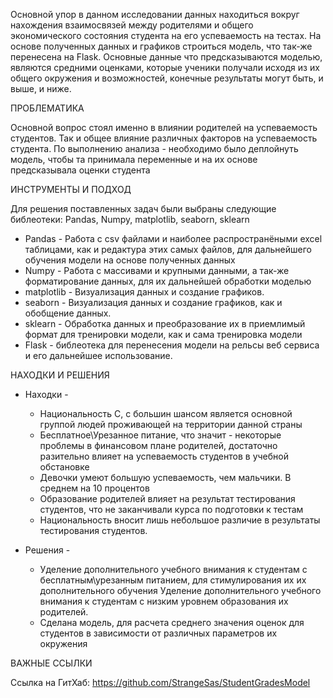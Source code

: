 Основной упор в данном исследовании данных находиться вокруг нахождения взаимосвязей между родителями и общего
экономического состояния студента на его успеваемость на тестах. На основе полученных данных и графиков строиться
модель, что так-же перенесена на Flask. Основные данные что предсказываются моделью, являются средними
оценками, которые ученики получали исходя из их общего окружения и возможностей, конечные результаты могут быть,
и выше, и ниже.

ПРОБЛЕМАТИКА

Основной вопрос стоял именно в влиянии родителей на успеваемость студентов. Так и общее влияние различных факторов
на успеваемость студента. По выполнению анализа - необходимо было деплойнуть модель, чтобы та принимала переменные
и на их основе предсказывала оценки студента

ИНСТРУМЕНТЫ И ПОДХОД

Для решения поставленных задач были выбраны следующие библеотеки:
Pandas, Numpy, matplotlib, seaborn, sklearn

- Pandas - Работа с csv файлами и наиболее распространёными excel таблицами, как и редактура этих самых файлов,
для дальнейшего обучения модели на основе полученных данных
- Numpy - Работа с массивами и крупными данными, а так-же форматирование данных, для их дальнейшей обработки
моделью
- matplotlib - Визуализация данных и создание графиков.
- seaborn - Визуализация данных и создание графиков, как и обобщение данных.
- sklearn - Обработка данных и преобразование их в приемлимый формат для тренировки модели, как и сама тренировка
модели
- Flask - библеотека для перенесения модели на рельсы веб сервиса и его дальнейшее использование.

НАХОДКИ И РЕШЕНИЯ

- Находки - 
    - Национальность C, с большин шансом является основной группой людей проживающей на территории данной страны
    - Бесплатное\Урезанное питание, что значит - некоторые проблемы в финансовом плане родителей, достаточно 
    разительно
    влияет на успеваемость студентов в учебной обстановке
    - Девочки умеют большую успеваемость, чем мальчики. В среднем на 10 процентов
    - Образование родителей влияет на результат тестирования студентов, что не заканчивали курса по подготовки к
    тестам
    - Национальность вносит лишь небольшое различие в результаты тестирования студентов.
    
- Решения - 
    - Уделение дополнительного учебного внимания к студентам с бесплатным\урезанным питанием, для стимулирования их
    их дополнительного обучения
    Уделение дополнительного учебного внимания к студентам с низким уровнем образования их родителей. 
    - Сделана модель, для расчета среднего значения оценок для студентов в зависимости от различных параметров их 
    окружения


ВАЖНЫЕ ССЫЛКИ

Ссылка на ГитХаб: https://github.com/StrangeSas/StudentGradesModel
